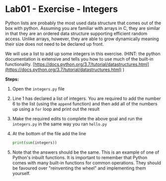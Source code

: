 # Lab01 - Exercise - Integers

Python lists are probably the most used data structure that comes out of the box with python. Assuming you are familiar with arrays in C, they are similar in that they are an ordered data structure supporting efficient random access. Unlike arrays, however, they are able to grow dynamically meaning their size does not need to be declared up front.

We will use a list to add up some integers in this exercise. (HINT: the python documentation is extensive and tells you how to use much of the built-in functionality. [https://docs.python.org/3.7/tutorial/datastructures.html](https://docs.python.org/3.7/tutorial/datastructures.html) )

**Steps:**

1. Open the `integers.py` file
2. Line 1 has declared a list of integers. You are required to add the number 6 to the list (using the `append` function) and then add all of the numbers up using a `for` loop and print out the result
3. Make the required edits to complete the above goal and run the `integers.py` in the same way you ran `hello.py`
4. At the bottom of the file add the line

    ```python
    print(sum(integers))
    ```

5. Note that the answers should be the same. This is an example of one of Python's inbuilt functions. It is important to remember that Python comes with many built-in functions for common operations. They should be favoured over "reinventing the wheel" and implementing them yourself.